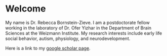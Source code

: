 # Welcome

My name is Dr. Rebecca Bornstein-Zieve. I am a postdoctorate fellow working in the laboratory of Dr. Ofer Yizhar in the Department of Brain Sciences at the Weizmann Institute. My research interests include early life social behavior, autism, physiology, and neurodevelopment. 

Here is a link to my [google scholar page](https://scholar.google.com/citations?user=i9eWpDgAAAAJ&hl=en&oi=ao).


